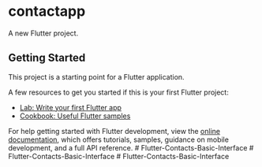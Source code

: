 # contactapp

A new Flutter project.

## Getting Started

This project is a starting point for a Flutter application.

A few resources to get you started if this is your first Flutter project:

- [Lab: Write your first Flutter app](https://docs.flutter.dev/get-started/codelab)
- [Cookbook: Useful Flutter samples](https://docs.flutter.dev/cookbook)

For help getting started with Flutter development, view the
[online documentation](https://docs.flutter.dev/), which offers tutorials,
samples, guidance on mobile development, and a full API reference.
#   F l u t t e r - C o n t a c t s - B a s i c - I n t e r f a c e  
 #   F l u t t e r - C o n t a c t s - B a s i c - I n t e r f a c e  
 #   F l u t t e r - C o n t a c t s - B a s i c - I n t e r f a c e  
 